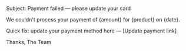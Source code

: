 Subject: Payment failed — please update your card

We couldn't process your payment of {amount} for {product} on {date}.

Quick fix: update your payment method here — [Update payment link]

Thanks,
The Team
